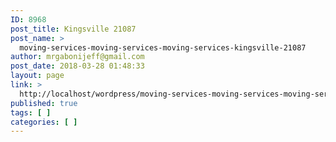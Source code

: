 ```yaml
---
ID: 8968
post_title: Kingsville 21087
post_name: >
  moving-services-moving-services-moving-services-kingsville-21087
author: mrgabonijeff@gmail.com
post_date: 2018-03-28 01:48:33
layout: page
link: >
  http://localhost/wordpress/moving-services-moving-services-moving-services-kingsville-21087/
published: true
tags: [ ]
categories: [ ]
---
```

